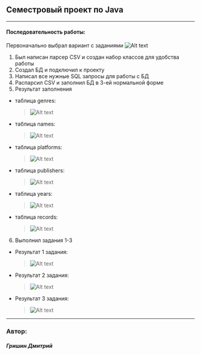 ## Семестровый проект по Java
***

#### Последовательность работы:
   Первоначально выбрал вариант с заданиями
   ![Alt text](/src/main/resources/games_tasks.png)
1. Был написан парсер CSV и создан набор классов для удобства работы
2. Создал БД и подключил к проекту
3. Написал все нужные SQL запросы для работы с БД
4. Распарсил CSV и заполнил БД в 3-ей нормальной форме
5. Результат заполнения
 - таблица genres:
    > ![Alt text](/screenshots/task_8/8_1.png?raw=true)

 - таблица names:
    > ![Alt text](/screenshots/task_8/8_2.png?raw=true)

 - таблица platforms:            
    > ![Alt text](/screenshots/task_8/8_3.png?raw=true)

 - таблица publishers:
    > ![Alt text](/screenshots/task_8/8_4.png?raw=true)

 - таблица years:
    > ![Alt text](/screenshots/task_8/8_5.png?raw=true)

 -  таблица records:                 
    > ![Alt text](/screenshots/task_8/8_6.png?raw=true)

6. Выполнил задания 1-3 
-  Результат 1 задания:
   > ![Alt text](/screenshots/task_9/9_1.png?raw=true)
-  Результат 2 задания:
   > ![Alt text](/screenshots/task_9/9_2.png?raw=true)
-  Результат 3 задания:
   > ![Alt text](/screenshots/task_9/9_3.png?raw=true)
____

### Автор:
##### Гришин Дмитрий
